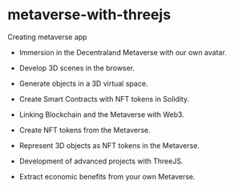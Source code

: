 # metaverse-with-threejs
Creating metaverse app

- Immersion in the Decentraland Metaverse with our own avatar. 

- Develop 3D scenes in the browser. 

- Generate objects in a 3D virtual space. 

- Create Smart Contracts with NFT tokens in Solidity. 

- Linking Blockchain and the Metaverse with Web3. 

- Create NFT tokens from the Metaverse. 

- Represent 3D objects as NFT tokens in the Metaverse. 

- Development of advanced projects with ThreeJS. 

- Extract economic benefits from your own Metaverse.
